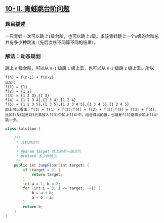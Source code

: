 ## [10- II. 青蛙跳台阶问题](https://leetcode.cn/problems/qing-wa-tiao-tai-jie-wen-ti-lcof/)

### 题目描述

一只青蛙一次可以跳上`1`级台阶，也可以跳上`2`级。求该青蛙跳上一个`n`级的台阶总共有多少种跳法（先后次序不同算不同的结果）。

### 解法：动态规划

跳上 `n` 级台阶，可以从 `n-1` 级跳 `1` 级上去，也可以从 `n-2` 级跳 `2` 级上去。所以

```
f(n) = f(n-1) + f(n-2)
比如：
f(1) = {1}
f(2) = {1 2}
f(3) = {1 2 3},{1 3}
f(4) = {1 2 3 4},{1 3 4},{1 2 4}
f(5) = {1 2 3 5},{1 3 5},{1 2 3 4 5},{1 3 4 5},{1 2 4 5}
由上可以看出，f(3) = f(1) + f(2);f(4) = f(2) + f(3);f(5) = f(3) + f(4);
比如f(5)就是将5元素放入f(3)中加上f(4)中，组合得出的值，也就是f(3)跳两步加上f(4)跳一步。
```

```java
class Solution {

    /**
     * 青蛙跳台阶
     *
     * @param target 跳上的那一级台阶
     * @return 多少种跳法
     */
    public int JumpFloor(int target) {
        if (target < 3) {
            return target;
        }
        int a = 1, b = 2;
        for (int i = 3; i <= target; ++i) {
            b = a + b;
            a = b - a;
        }
        return b;
    }
}
```